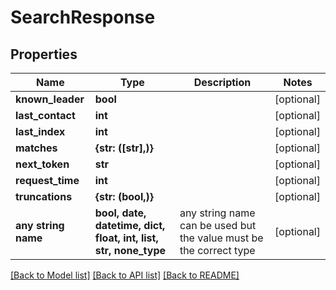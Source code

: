 # SearchResponse


## Properties
Name | Type | Description | Notes
------------ | ------------- | ------------- | -------------
**known_leader** | **bool** |  | [optional] 
**last_contact** | **int** |  | [optional] 
**last_index** | **int** |  | [optional] 
**matches** | **{str: ([str],)}** |  | [optional] 
**next_token** | **str** |  | [optional] 
**request_time** | **int** |  | [optional] 
**truncations** | **{str: (bool,)}** |  | [optional] 
**any string name** | **bool, date, datetime, dict, float, int, list, str, none_type** | any string name can be used but the value must be the correct type | [optional]

[[Back to Model list]](../README.md#documentation-for-models) [[Back to API list]](../README.md#documentation-for-api-endpoints) [[Back to README]](../README.md)


